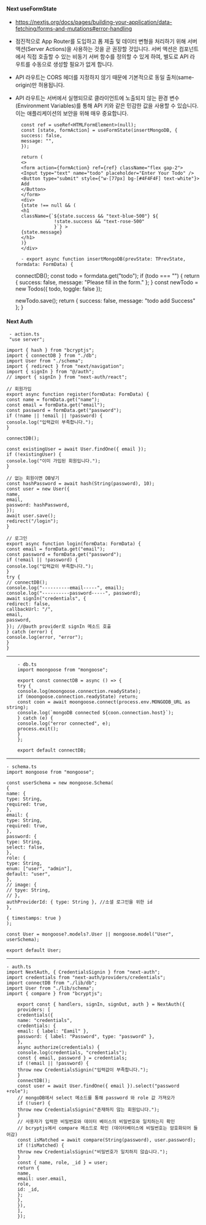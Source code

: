#### Next useFormState

- https://nextjs.org/docs/pages/building-your-application/data-fetching/forms-and-mutations#error-handling

- 점진적으로 App Router를 도입하고 폼 제출 및 데이터 변형을 처리하기 위해 서버 액션(Server Actions)을 사용하는 것을 곧 권장할 것입니다. 서버 액션은 컴포넌트에서 직접 호출할 수 있는 비동기 서버 함수를 정의할 수 있게 하여, 별도로 API 라우트를 수동으로 생성할 필요가 없게 합니다.
- API 라우트는 CORS 헤더를 지정하지 않기 때문에 기본적으로 동일 출처(same-origin)만 허용됩니다.
- API 라우트는 서버에서 실행되므로 클라이언트에 노출되지 않는 환경 변수(Environment Variables)를 통해 API 키와 같은 민감한 값을 사용할 수 있습니다. 이는 애플리케이션의 보안을 위해 매우 중요합니다.

        const ref = useRef<HTMLFormElement>(null);
        const [state, formAction] = useFormState(insertMongoDB, {
        success: false,
        message: "",
        });

        return (
        <>
        <form action={formAction} ref={ref} className="flex gap-2">
        <Input type="text" name="todo" placeholder="Enter Your Todo" />
        <Button type="submit" style={"w-[77px] bg-[#4F4F4F] text-white"}>
        Add
        </Button>
        </form>
        <div>
        {state !== null && (
        <h1
        className={`${state.success && "text-blue-500"} ${
                    !state.success && "text-rose-500"
                    }`} >
        {state.message}
        </h1>
        )}
        </div>

        - export async function insertMongoDB(prevState: TPrevState, formdata: FormData) {

  connectDB();
  const todo = formdata.get("todo");
  if (todo === "") {
  return { success: false, message: "Please fill in the form." };
  }
  const newTodo = new Todos({ todo, toggle: false });

  newTodo.save();
  return { success: false, message: "todo add Success" };
  }

#### Next Auth

     - action.ts
     "use server";

    import { hash } from "bcryptjs";
    import { connectDB } from "./db";
    import User from "./schema";
    import { redirect } from "next/navigation";
    import { signIn } from "@/auth";
    // import { signIn } from "next-auth/react";

    // 회원가입
    export async function register(formData: FormData) {
    const name = formData.get("name");
    const email = formData.get("email");
    const password = formData.get("password");
    if (!name || !email || !password) {
    console.log("입력값이 부족합니다.");
    }

    connectDB();

    const existingUser = await User.findOne({ email });
    if (!existingUser) {
    console.log("이미 가입된 회원입니다.");
    }

    // 없는 회원이면 DB넣기
    const hashPassword = await hash(String(password), 10);
    const user = new User({
    name,
    email,
    password: hashPassword,
    });
    await user.save();
    redirect("/login");
    }

    // 로그인
    export async function login(formData: FormData) {
    const email = formData.get("email");
    const password = formData.get("password");
    if (!email || !password) {
    console.log("입력값이 부족합니다.");
    }
    try {
    // connectDB();
    console.log("----------email-----", email);
    console.log("----------password-----", password);
    await signIn("credentials", {
    redirect: false,
    callbackUrl: "/",
    email,
    password,
    }); //@auth provider로 signIn 메소드 호출
    } catch (error) {
    console.log(error, "error");
    }
    }

---

        - db.ts
        import moongoose from "mongoose";

        export const connectDB = async () => {
        try {
        console.log(moongoose.connection.readyState);
        if (moongoose.connection.readyState) return;
        const coon = await moongoose.connect(process.env.MONGODB_URL as string);
        console.log(`mongoDB connected ${coon.connection.host}`);
        } catch (e) {
        console.log("error connected", e);
        process.exit();
        }
        };

        export default connectDB;

---

    - schema.ts
    import mongoose from "mongoose";

    const userSchema = new mongoose.Schema(
    {
    name: {
    type: String,
    required: true,
    },
    email: {
    type: String,
    required: true,
    },
    password: {
    type: String,
    select: false,
    },
    role: {
    type: String,
    enum: ["user", "admin"],
    default: "user",
    },
    // image: {
    // tpye: String,
    // },
    authProviderId: { type: String }, //소셜 로그인을 위한 id
    },

    { timestamps: true }
    );

    const User = mongoose?.models?.User || mongoose.model("User", userSchema);

    export default User;

---

    - auth.ts
    import NextAuth, { CredentialsSignin } from "next-auth";
    import credentials from "next-auth/providers/credentials";
    import connectDB from "./lib/db";
    import User from "./lib/schema";
    import { compare } from "bcryptjs";

        export const { handlers, signIn, signOut, auth } = NextAuth({
        providers: [
        credentials({
        name: "credentials",
        credentials: {
        email: { label: "Eamil" },
        password: { label: "Password", type: "password" },
        },
        async authorize(credentials) {
        console.log(credentials, "credentials");
        const { email, password } = credentials;
        if (!email || !password) {
        throw new CredentialsSignin("입력값이 부족합니다.");
        }
        connectDB();
        const user = await User.findOne({ email }).select("password +role");
        // mongoDB에서 select 메소드를 통해 password 와 role 값 가져오가
        if (!user) {
        throw new CredentialsSignin("존재하지 않는 회원입니다.");
        }
        // 사용자가 입력한 비밀번호와 데이터 베이스의 비밀번호와 일치하는지 확인
        // bcryptjs에서 compare 메소드로 확인 (데이터베이스에 비밀번호는 암호화되어 들어감)
        const isMatched = await compare(String(password), user.password);
        if (!isMatched) {
        throw new CredentialsSignin("비밀번호가 일치하지 않습니다.");
        }
        const { name, role, _id } = user;
        return {
        name,
        email: user.email,
        role,
        id: _id,
        };
        },
        }),
        ],
        });
